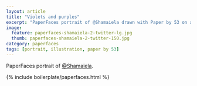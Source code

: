 ```yaml
---
layout: article
title: "Violets and purples"
excerpt: "PaperFaces portrait of @Shamaiela drawn with Paper by 53 on an iPad."
image: 
  feature: paperfaces-shamaiela-2-twitter-lg.jpg
  thumb: paperfaces-shamaiela-2-twitter-150.jpg
category: paperfaces
tags: [portrait, illustration, paper by 53]
---
```


PaperFaces portrait of [@Shamaiela](http://twitter.com/Shamaiela).

{% include boilerplate/paperfaces.html %}